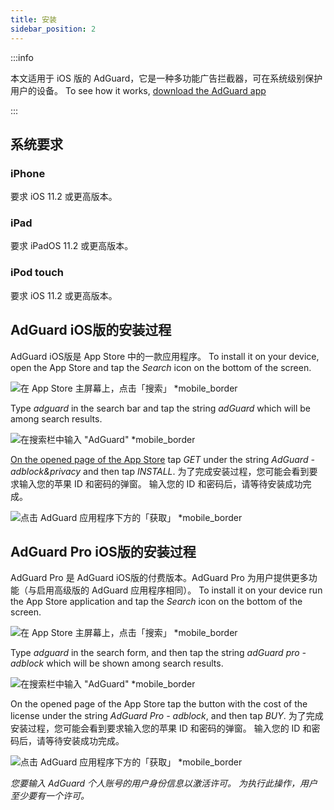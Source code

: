 ```yaml
---
title: 安装
sidebar_position: 2
---
```


:::info

本文适用于 iOS 版的 AdGuard，它是一种多功能广告拦截器，可在系统级别保护用户的设备。 To see how it works, [download the AdGuard app](https://agrd.io/download-kb-adblock)

:::

## 系统要求

### iPhone

要求 iOS 11.2 或更高版本。

### iPad

要求 iPadOS 11.2 或更高版本。

### iPod touch

要求 iOS 11.2 或更高版本。

## AdGuard iOS版的安装过程

AdGuard iOS版是 App Store 中的一款应用程序。 To install it on your device, open the App Store and tap the *Search* icon on the bottom of the screen.

![在 App Store 主屏幕上，点击「搜索」 *mobile_border](https://cdn.adtidy.org/public/Adguard/kb/installation/iOS/en/1.png)

Type *adguard* in the search bar and tap the string *adGuard* which will be among search results.

![在搜索栏中输入 "AdGuard" *mobile_border](https://cdn.adtidy.org/public/Adguard/kb/installation/iOS/en/2.png)

[On the opened page of the App Store](https://adguard.com/download.html?auto=1) tap *GET* under the string *AdGuard - adblock&privacy* and then tap *INSTALL*. 为了完成安装过程，您可能会看到要求输入您的苹果 ID 和密码的弹窗。 输入您的 ID 和密码后，请等待安装成功完成。

![点击 AdGuard 应用程序下方的「获取」 *mobile_border](https://cdn.adtidy.org/public/Adguard/kb/installation/iOS/en/3.png)

## AdGuard Pro iOS版的安装过程

AdGuard Pro 是 AdGuard iOS版的付费版本。AdGuard Pro 为用户提供更多功能（与启用高级版的 AdGuard 应用程序相同）。 To install it on your device run the App Store application and tap the *Search* icon on the bottom of the screen.

![在 App Store 主屏幕上，点击「搜索」 *mobile_border](https://cdn.adtidy.org/public/Adguard/kb/installation/iOS/en/1.png)

Type *adguard* in the search form, and then tap the string *adGuard pro - adblock* which will be shown among search results.

![在搜索栏中输入 "AdGuard" *mobile_border](https://cdn.adtidy.org/public/Adguard/kb/installation/iOS/en/2.png)

On the opened page of the App Store tap the button with the cost of the license under the string *AdGuard Pro - adblock*, and then tap *BUY*. 为了完成安装过程，您可能会看到要求输入您的苹果 ID 和密码的弹窗。 输入您的 ID 和密码后，请等待安装成功完成。

![点击 AdGuard 应用程序下方的「获取」 *mobile_border](https://cdn.adtidy.org/public/Adguard/kb/installation/iOS/en/3.png)

*您要输入 AdGuard 个人账号的用户身份信息以激活许可。 为执行此操作，用户至少要有一个许可。*
